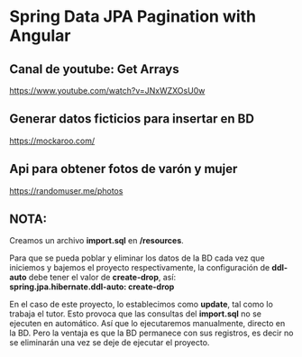 # Spring Data JPA Pagination with Angular

## Canal de youtube: Get Arrays
https://www.youtube.com/watch?v=JNxWZXOsU0w

## Generar datos ficticios para insertar en BD
https://mockaroo.com/

## Api para obtener fotos de varón y mujer
https://randomuser.me/photos

## NOTA: 
Creamos un archivo **import.sql** en **/resources**.   

Para que se pueda poblar y eliminar los datos de la BD cada vez que 
iniciemos y bajemos el proyecto respectivamente, la configuración de
**ddl-auto** debe tener el valor de **create-drop**, así:  
**spring.jpa.hibernate.ddl-auto: create-drop**  

En el caso de este proyecto, lo establecimos como **update**, tal como 
lo trabaja el tutor. Esto provoca que las consultas del **import.sql** no se 
ejecuten en automático. Así que lo ejecutaremos manualmente, directo en la BD.
Pero la ventaja es que la BD permanece con sus registros, es decir no se 
eliminarán una vez se deje de ejecutar el proyecto.

